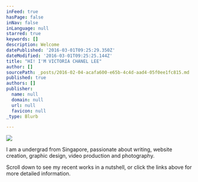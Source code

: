 ```yaml
---
inFeed: true
hasPage: false
inNav: false
inLanguage: null
starred: true
keywords: []
description: Welcome
datePublished: '2016-03-01T09:25:29.350Z'
dateModified: '2016-03-01T09:25:25.144Z'
title: "HI! I'M VICTORIA CHANEL LEE"
author: []
sourcePath: _posts/2016-02-04-acafa600-e65b-4c4d-aad4-05f0ee1fc815.md
published: true
authors: []
publisher:
  name: null
  domain: null
  url: null
  favicon: null
_type: Blurb

---
```

![](https://the-grid-user-content.s3-us-west-2.amazonaws.com/367bf157-c264-4c45-9349-453622372395.jpg)

I am a undergrad from Singapore, passionate about writing, website creation, graphic design, video production and photography.

Scroll down to see my recent works in a nutshell, or click the links above for more detailed information.